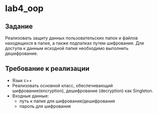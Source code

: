 # lab4_oop

## Задание

Реализовать защиту данных пользовательских папок и файлов находящихся в папке, а также подпапках путем шифрования. Для доступа к данным исходной папке необходимо выполнить дешифрование.

## Требование к реализации
- Язык с++
- Реализовать основной класс, обеспечивающий шифрование(encryption), дешифрование (decryption) как Singleton.
- Входные данные:
    - путь к папке для шифрования/дешифрования
    - пароль для шифрования